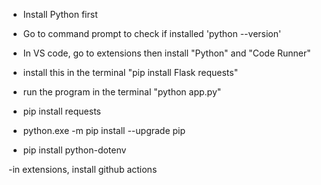 - Install Python first
- Go to command prompt to check if installed 'python --version'
- In VS code, go to extensions then install "Python" and "Code Runner"
- install this in the terminal "pip install Flask requests"
- run the program in the terminal "python app.py"

- pip install requests
- python.exe -m pip install --upgrade pip
- pip install python-dotenv

-in extensions, install github actions
